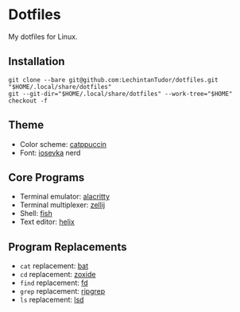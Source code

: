 # Dotfiles

My dotfiles for Linux.

## Installation

```shell
git clone --bare git@github.com:LechintanTudor/dotfiles.git "$HOME/.local/share/dotfiles"
git --git-dir="$HOME/.local/share/dotfiles" --work-tree="$HOME" checkout -f
```

## Theme

- Color scheme: [catppuccin](https://github.com/catppuccin/catppuccin)
- Font: [iosevka](https://github.com/be5invis/Iosevka) nerd

## Core Programs

- Terminal emulator: [alacritty](https://github.com/alacritty/alacritty)
- Terminal multiplexer: [zellij](https://github.com/zellij-org/zellij)
- Shell: [fish](https://github.com/fish-shell/fish-shell)
- Text editor: [helix](https://github.com/helix-editor/helix)

## Program Replacements

- `cat` replacement: [bat](https://github.com/sharkdp/bat)
- `cd` replacement: [zoxide](https://github.com/ajeetdsouza/zoxide)
- `find` replacement: [fd](https://github.com/sharkdp/fd)
- `grep` replacement: [ripgrep](https://github.com/BurntSushi/ripgrep)
- `ls` replacement: [lsd](https://github.com/lsd-rs/lsd)
